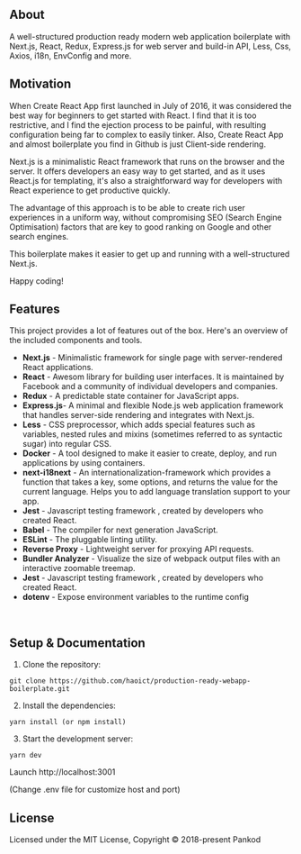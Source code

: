 ## About

A well-structured production ready modern web application boilerplate with Next.js, React, Redux, Express.js for web server and build-in API, Less, Css, Axios, i18n, EnvConfig and more.

## Motivation

When Create React App first launched in July of 2016, it was considered the best way for beginners to get started with React.
I find that it is too restrictive, and I find the ejection process to be painful, with resulting configuration being far to complex to easily tinker.
Also, Create React App and almost boilerplate you find in Github is just Client-side rendering.

Next.js is a minimalistic React framework that runs on the browser and the server. It offers developers an easy way to get started, and as it uses React.js for templating, it's also a straightforward way for developers with React experience to get productive quickly.

The advantage of this approach is to be able to create rich user experiences in a uniform way, without compromising SEO (Search Engine Optimisation) factors that are key to good ranking on Google and other search engines.

This boilerplate makes it easier to get up and running with a well-structured Next.js.

Happy coding!

## Features

This project provides a lot of features out of the box. Here's an overview of the included components and tools.

- **Next.js** - Minimalistic framework for single page with server-rendered React applications.
- **React** - Awesom library for building user interfaces. It is maintained by Facebook and a community of individual developers and companies.
- **Redux** - A predictable state container for JavaScript apps.
- **Express.js**- A minimal and flexible Node.js web application framework that handles server-side rendering and integrates with Next.js.
- **Less** - CSS preprocessor, which adds special features such as variables, nested rules and mixins (sometimes referred to as syntactic sugar) into regular CSS.
- **Docker** - A tool designed to make it easier to create, deploy, and run applications by using containers.
- **next-i18next** - An internationalization-framework which provides a function that takes a key, some options, and returns the value for the current language. Helps you to add language translation support to your app.
- **Jest** - Javascript testing framework , created by developers who created React.
- **Babel** - The compiler for next generation JavaScript.
- **ESLint** - The pluggable linting utility.
- **Reverse Proxy** - Lightweight server for proxying API requests.
- **Bundler Analyzer** - Visualize the size of webpack output files with an interactive zoomable treemap.
- **Jest** - Javascript testing framework , created by developers who created React.
- **dotenv** - Expose environment variables to the runtime config

<br/>

## Setup & Documentation

1. Clone the repository:

```
git clone https://github.com/haoict/production-ready-webapp-boilerplate.git
```

2. Install the dependencies:

```
yarn install (or npm install)
```

3. Start the development server:

```
yarn dev
```

Launch http://localhost:3001

(Change .env file for customize host and port)

## License

Licensed under the MIT License, Copyright © 2018-present Pankod
